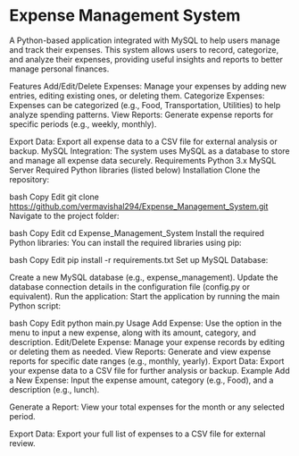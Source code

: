 # Expense Management System
A Python-based application integrated with MySQL to help users manage and track their expenses. This system allows users to record, categorize, and analyze their expenses, providing useful insights and reports to better manage personal finances.

Features
Add/Edit/Delete Expenses: Manage your expenses by adding new entries, editing existing ones, or deleting them.
Categorize Expenses: Expenses can be categorized (e.g., Food, Transportation, Utilities) to help analyze spending patterns.
View Reports: Generate expense reports for specific periods (e.g., weekly, monthly).


Export Data: Export all expense data to a CSV file for external analysis or backup.
MySQL Integration: The system uses MySQL as a database to store and manage all expense data securely.
Requirements
Python 3.x
MySQL Server
Required Python libraries (listed below)
Installation
Clone the repository:

bash
Copy
Edit
git clone https://github.com/vermavishal294/Expense_Management_System.git
Navigate to the project folder:

bash
Copy
Edit
cd Expense_Management_System
Install the required Python libraries: You can install the required libraries using pip:

bash
Copy
Edit
pip install -r requirements.txt
Set up MySQL Database:

Create a new MySQL database (e.g., expense_management).
Update the database connection details in the configuration file (config.py or equivalent).
Run the application: Start the application by running the main Python script:

bash
Copy
Edit
python main.py
Usage
Add Expense: Use the option in the menu to input a new expense, along with its amount, category, and description.
Edit/Delete Expense: Manage your expense records by editing or deleting them as needed.
View Reports: Generate and view expense reports for specific date ranges (e.g., monthly, yearly).
Export Data: Export your expense data to a CSV file for further analysis or backup.
Example
Add a New Expense:
Input the expense amount, category (e.g., Food), and a description (e.g., lunch).

Generate a Report:
View your total expenses for the month or any selected period.

Export Data:
Export your full list of expenses to a CSV file for external review.

